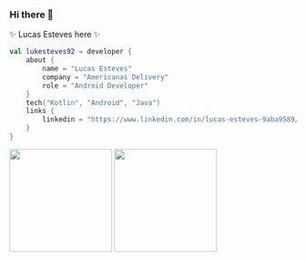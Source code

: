### Hi there 👋

 ✨ Lucas Esteves here ✨ 

```kotlin
val lukesteves92 = developer {
    about {
        name = "Lucas Esteves"
        company = "Americanas Delivery"
        role = "Android Developer"
    }
    tech("Kotlin", "Android", "Java")
    links {
        linkedin = "https://www.linkedin.com/in/lucas-esteves-9aba9589/"
    }
}
```

<div>
 <img height="180em" src="https://github-readme-stats.vercel.app/api/top-langs/?username=lukesteves92&layout=compact&langs_count=7&theme=dracula"/>
 <img height="180em" src="https://media.giphy.com/media/llarwdtFqG63IlqUR1/giphy.gif"/>
 </div>


